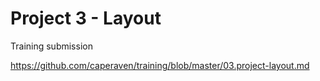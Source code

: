 # Project 3 - Layout

Training submission

https://github.com/caperaven/training/blob/master/03.project-layout.md
